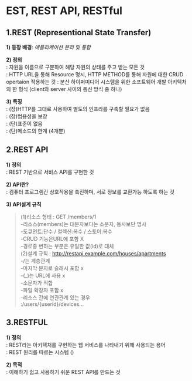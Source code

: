# EST, REST API, RESTful


## 1.REST (Representional State Transfer)  
**1) 등장 배경**: _애플리케이션 분리 및 통합_  


**2) 정의**  
: 자원을 이름으로 구분하여 해당 자원의 상태를 주고 받는 모든 것  
: HTTP URL을 통해 Resource 명시, HTTP METHOD를 통해 자원에 대한 CRUD opertaion 적용하는 것
: 분산 하이퍼미디어 시스템을 위한 소프트웨어 개발 아키텍처의 한 형식  (client와 server 사이의 통신 방식 중 하나)  


**3) 특징**  
: (장)HTTP를 그대로 사용하여 별도의 인프라를 구축할 필요가 없음  
: (장)범용성을 보장  
: (단)표준이 없음  
: (단)메소드의 한계 (4개뿐)  


## 2.REST API  
**1) 정의**  
: REST 기반으로 서비스 API를 구현한 것  


**2) API란?**  
: 컴퓨터 프로그램간 상호작용을 촉진하며, 서로 정보를 교환가능 하도록 하는 것  


__3) API설계 규칙__  
>(1)리소스 형태 : GET /members/1  
    -리소스(members)는 대문자보다는 소문자, 동사보단 명사  
    -도큐먼트:단수 / 컬렉션:복수 / 스토어:복수  
    -CRUD 기능은URL에 포함 X  
    -경로중 변하는 부분은 유일한 값(id)로 대체  
>(2)설계 규칙 : http://restapi.example.com/houses/apartments  
    -/는 계층관계  
    -마지막 문자로 슬래시 포함 x  
    -(_)는 URL에 사용 x  
    -소문자가 적합  
    -파일 확장자 포함 x  
    -리소스 간에 연관관계 있는 경우  
        :/users/{userid}/devices...  


## 3.RESTFUL  
**1) 정의**  
: REST라는 아키텍처를 구현하는 웹 서비스를 나타내기 위해 사용되는 용어  
: REST 원리를 따르는 시스템 ()  


**2) 목적**  
: 이해하기 쉽고 사용하기 쉬운 REST API를 만드는 것  
